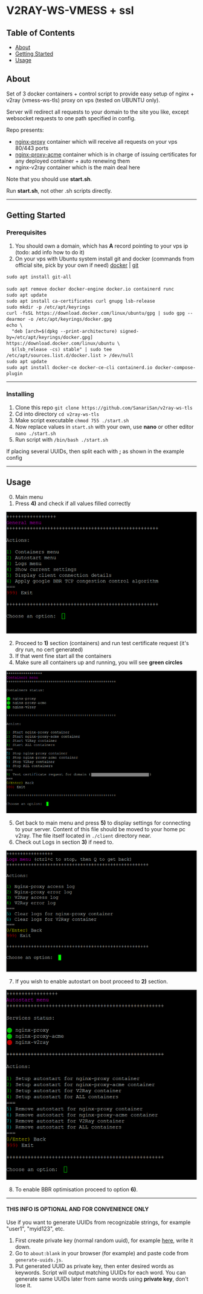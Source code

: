 # V2RAY-WS-VMESS + ssl

## Table of Contents

- [About](#about)
- [Getting Started](#getting_started)
- [Usage](#usage)

## About <a name = "about"></a>

Set of 3 docker containers + control script to provide easy setup of nginx + v2ray (vmess-ws-tls) proxy on vps (tested on UBUNTU only).

Server will redirect all requests to your domain to the site you like, except websocket requests to one path specified in config.

Repo presents:

- [nginx-proxy](https://github.com/nginx-proxy/nginx-proxy) container which will receive all requests on your vps 80/443 ports
- [nginx-proxy-acme](https://github.com/nginx-proxy/acme-companion) container which is in charge of issuing certificates for any deployed container + auto renewing them
- nginx-v2ray container which is the main deal here

Note that you should use **start.sh**.

Run **start.sh**, not other .sh scripts directly.

---

## Getting Started <a name = "getting_started"></a>

### Prerequisites

1. You should own a domain, which has **A** record pointing to your vps ip (todo: add info how to do it)
2. On your vps with Ubuntu system install git and docker (commands from official site, pick by your own if need) [docker](https://docs.docker.com/engine/install/ubuntu/) | [git](https://git-scm.com/book/en/v2/Getting-Started-Installing-Git)

```
sudo apt install git-all

sudo apt remove docker docker-engine docker.io containerd runc
sudo apt update
sudo apt install ca-certificates curl gnupg lsb-release
sudo mkdir -p /etc/apt/keyrings
curl -fsSL https://download.docker.com/linux/ubuntu/gpg | sudo gpg --dearmor -o /etc/apt/keyrings/docker.gpg
echo \
  "deb [arch=$(dpkg --print-architecture) signed-by=/etc/apt/keyrings/docker.gpg] https://download.docker.com/linux/ubuntu \
  $(lsb_release -cs) stable" | sudo tee /etc/apt/sources.list.d/docker.list > /dev/null
sudo apt update
sudo apt install docker-ce docker-ce-cli containerd.io docker-compose-plugin
```

---

### Installing

1. Clone this repo `git clone https://github.com/SanariSan/v2ray-ws-tls`
2. Cd into directory `cd v2ray-ws-tls`
3. Make script executable `chmod 755 ./start.sh`
4. Now replace values in `start.sh` with your own, use **nano** or other editor `nano ./start.sh`
5. Run script with `/bin/bash ./start.sh`

If placing several UUIDs, then split each with **;** as shown in the example config

---

## Usage <a name = "usage"></a>

0. Main menu
1. Press **4)** and check if all values filled correctly

![Main menu](https://github.com/SanariSan/v2ray-ws-tls/blob/master/assets/general.png?raw=true)

2. Proceed to **1)** section (containers) and run test certificate request (it's dry run, no cert generated)
3. If that went fine start all the containers
4. Make sure all containers up and running, you will see **green circles**

![Containers menu](https://github.com/SanariSan/v2ray-ws-tls/blob/master/assets/containers_.png?raw=true)

5. Get back to main menu and press **5)** to display settings for connecting to your server. Content of this file should be moved to your home pc v2ray. The file itself located in `./client` directory near.
6. Check out Logs in section **3)** if need to.

![Logs menu](https://github.com/SanariSan/v2ray-ws-tls/blob/master/assets/logs.png?raw=true)

7. If you wish to enable autostart on boot proceed to **2)** section.

![Autostart menu](https://github.com/SanariSan/v2ray-ws-tls/blob/master/assets/autostart.png?raw=true)

8. To enable BBR optimisation proceed to option **6)**.

---

#### THIS INFO IS OPTIONAL AND FOR CONVENIENCE ONLY

Use if you want to generate UUIDs from recognizable strings, for example "user1", "myid123", etc.

1. First create private key (normal random uuid), for example [here](https://www.uuidgenerator.net/), write it down.
2. Go to `about:blank` in your browser (for example) and paste code from `generate-uuids.js`.
3. Put generated UUID as private key, then enter desired words as keywords. Script will output matching UUIDs for each word. You can generate same UUIDs later from same words using **private key**, don't lose it.
